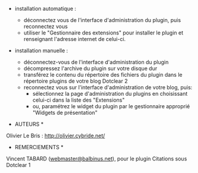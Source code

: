 * installation automatique :
	- déconnectez vous de l'interface d'administration du plugin, puis reconnectez vous
	- utiliser le "Gestionnaire des extensions" pour installer le plugin et renseignant l'adresse internet de celui-ci.
	
* installation manuelle :	
	- déconnectez-vous de l'interface d'administration du plugin
	- décompressez l'archive du plugin sur votre disque dur
	- transférez le contenu du répertoire des fichiers du plugin dans le répertoire plugins de votre blog Dotclear 2
	- reconnectez vous sur l'interface d'administration de votre blog, puis:
		* sélectionnez la page d'administration du plugins en choisissant celui-ci dans la liste des "Extensions"
		* ou, paramétrez le widget du plugin par le gestionnaire approprié "Widgets de présentation"


* AUTEURS *

Olivier Le Bris : http://olivier.cybride.net/

* REMERCIEMENTS *

Vincent TABARD (webmaster@balbinus.net),
	pour le plugin Citations sous Dotclear 1